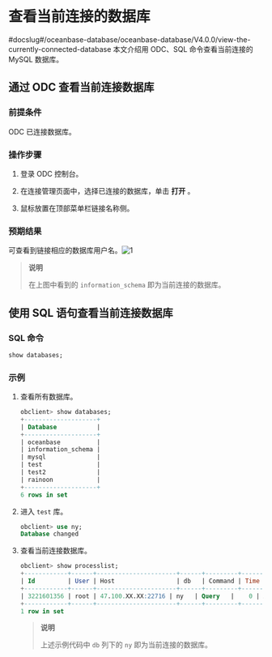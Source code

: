 # 查看当前连接的数据库
#docslug#/oceanbase-database/oceanbase-database/V4.0.0/view-the-currently-connected-database
本文介绍用 ODC、SQL 命令查看当前连接的 MySQL 数据库。

## 通过 ODC 查看当前连接数据库

### 前提条件

ODC 已连接数据库。

### 操作步骤

1. 登录 ODC 控制台。

2. 在连接管理页面中，选择已连接的数据库，单击 **打开** 。

3. 鼠标放置在顶部菜单栏链接名称侧。

### 预期结果

可查看到链接相应的数据库用户名。![1](https://help-static-aliyun-doc.aliyuncs.com/assets/img/zh-CN/5871469461/p403286.png)

>**说明**
>
> 在上图中看到的 `information_schema` 即为当前连接的数据库。

## 使用 SQL 语句查看当前连接数据库

### SQL 命令

```sql
show databases;
```

### 示例

1. 查看所有数据库。

   ```sql
   obclient> show databases;
   +--------------------+
   | Database           |
   +--------------------+
   | oceanbase          |
   | information_schema |
   | mysql              |
   | test               |
   | test2              |
   | rainoon            |
   +--------------------+
   6 rows in set
   ```

2. 进入 `test` 库。

   ```sql
   obclient> use ny;
   Database changed
   ```

3. 查看当前连接数据库。

   ```sql
   obclient> show processlist;
   +------------+------+----------------------+------+---------+------+--------+------------------+
   | Id         | User | Host                 | db   | Command | Time | State  | Info             |
   +------------+------+----------------------+------+---------+------+--------+------------------+
   | 3221601356 | root | 47.100.XX.XX:22716 | ny   | Query   |    0 | ACTIVE | show processlist |
   +------------+------+----------------------+------+---------+------+--------+------------------+
   1 row in set
   ```

   > **说明**
   >
   > 上述示例代码中 `db` 列下的 `ny` 即为当前连接的数据库。

